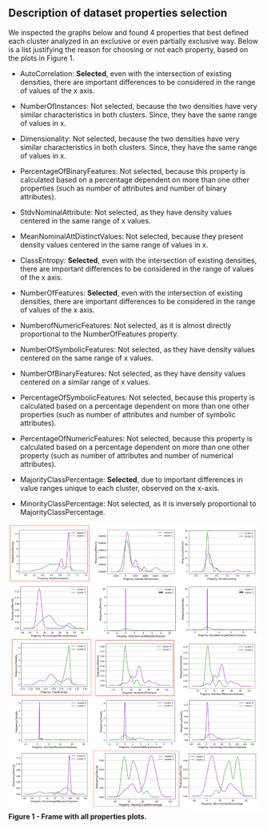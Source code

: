 

## Description of dataset properties selection

We inspected the graphs below and found 4 properties that best defined each cluster analyzed in an exclusive or even partially exclusive way. Below is a list justifying the reason for choosing or not each property, based on the plots in Figure 1.

- AutoCorrelation: **Selected**, even with the intersection of existing densities, there are important differences to be considered in the range of values ​​of the x axis.

- NumberOfInstances: Not selected, because the two densities have very similar characteristics in both clusters. Since, they have the same range of values ​​in x.

- Dimensionality: Not selected, because the two densities have very similar characteristics in both clusters. Since, they have the same range of values ​​in x.

- PercentageOfBinaryFeatures: Not selected, because this property is calculated based on a percentage dependent on more than one other properties (such as number of attributes and number of binary attributes).

- StdvNominalAttribute: Not selected, as they have density values ​​centered in the same range of x values.

- MeanNominalAttDistinctValues: Not selected, because they present density values ​​centered in the same range of values ​​in x.

- ClassEntropy: **Selected**, even with the intersection of existing densities, there are important differences to be considered in the range of values ​​of the x axis.

- NumberOfFeatures: **Selected**, even with the intersection of existing densities, there are important differences to be considered in the range of values ​​of the x axis.

- NumberofNumericFeatures: Not selected, as it is almost directly proportional to the NumberOfFeatures property.

- NumberOfSymbolicFeatures: Not selected, as they have density values ​​centered on the same range of x values.

- NumberOfBinaryFeatures: Not selected, as they have density values ​​centered on a similar range of x values.

- PercentageOfSymbolicFeatures: Not selected, because this property is calculated based on a percentage dependent on more than one other properties (such as number of attributes and number of symbolic attributes).

- PercentageOfNumericFeatures: Not selected, because this property is calculated based on a percentage dependent on more than one other property (such as number of attributes and number of numerical attributes).

- MajorityClassPercentage: **Selected**, due to important differences in value ranges unique to each cluster, observed on the x-axis.

- MinorityClassPercentage: Not selected, as it is inversely proportional to MajorityClassPercentage.



![alt text](https://github.com/josesousaribeiro/XAI-Benchmark/blob/main/Openml/full_properties_by_cluster_in_frame.png)
**Figure 1 - Frame with all properties plots.**
